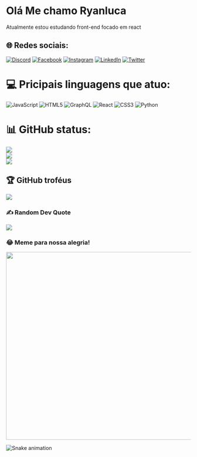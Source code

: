 Olá Me chamo Ryanluca
=====================

  
Atualmente estou estudando front-end focado em react

## 🌐 Redes sociais:
[![Discord](https://img.shields.io/badge/Discord-%237289DA.svg?logo=discord&logoColor=white)](https://discord.gg/ryanluca#3255) [![Facebook](https://img.shields.io/badge/Facebook-%231877F2.svg?logo=Facebook&logoColor=white)](https://facebook.com/ryan.luca.58) [![Instagram](https://img.shields.io/badge/Instagram-%23E4405F.svg?logo=Instagram&logoColor=white)](https://instagram.com/ryanluca01) [![LinkedIn](https://img.shields.io/badge/LinkedIn-%230077B5.svg?logo=linkedin&logoColor=white)](https://linkedin.com/in/https://www.linkedin.com/in/ryan-luca-839194230/) [![Twitter](https://img.shields.io/badge/Twitter-%231DA1F2.svg?logo=Twitter&logoColor=white)](https://twitter.com/https://twitter.com/ryanluca007123) 

# 💻 Pricipais linguagens que atuo:
![JavaScript](https://img.shields.io/badge/javascript-%23323330.svg?style=for-the-badge&logo=javascript&logoColor=%23F7DF1E) ![HTML5](https://img.shields.io/badge/html5-%23E34F26.svg?style=for-the-badge&logo=html5&logoColor=white) ![GraphQL](https://img.shields.io/badge/-GraphQL-E10098?style=for-the-badge&logo=graphql&logoColor=white) ![React](https://img.shields.io/badge/react-%2320232a.svg?style=for-the-badge&logo=react&logoColor=%2361DAFB) ![CSS3](https://img.shields.io/badge/css3-%231572B6.svg?style=for-the-badge&logo=css3&logoColor=white) ![Python](https://img.shields.io/badge/python-3670A0?style=for-the-badge&logo=python&logoColor=ffdd54)
# 📊 GitHub status:
![](https://github-readme-stats.vercel.app/api?username=ryan1235&theme=dark&hide_border=false&include_all_commits=true&count_private=true)<br/>
![](https://github-readme-streak-stats.herokuapp.com/?user=ryan1235&theme=dark&hide_border=false)<br/>
![](https://github-readme-stats.vercel.app/api/top-langs/?username=ryan1235&theme=dark&hide_border=false&include_all_commits=true&count_private=true&layout=compact)

## 🏆 GitHub troféus
![](https://github-profile-trophy.vercel.app/?username=ryan1235&theme=radical&no-frame=false&no-bg=true&margin-w=4)


### ✍️ Random Dev Quote
![](https://quotes-github-readme.vercel.app/api?type=horizontal&theme=radical)

### 😂 Meme para nossa alegria!
<img src="https://random-memer.herokuapp.com/" width="512px"/>

 ![Snake animation](https://github.com/ryan1235/ryan1235/blob/output/github-contribution-grid-snake.svg)
<!-- Proudly created with GPRM ( https://gprm.itsvg.in ) -->